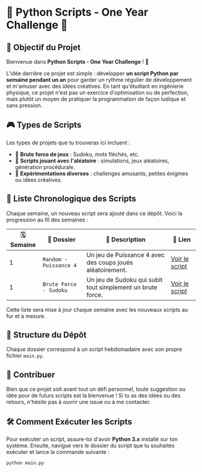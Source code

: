 # 🎉 Python Scripts - One Year Challenge 🐍

## 🌟 Objectif du Projet
Bienvenue dans **Python Scripts - One Year Challenge** ! 🚀

L'idée derrière ce projet est simple : développer **un script Python par semaine pendant un an** pour garder un rythme régulier de développement et m'amuser avec des idées créatives. En tant qu'étudiant en ingénierie physique, ce projet n'est pas un exercice d'optimisation ou de perfection, mais plutôt un moyen de pratiquer la programmation de façon ludique et sans pression.

## 🎮 Types de Scripts
Les types de projets que tu trouveras ici incluent :
- 🧩 **Brute force de jeux** : Sudoku, mots fléchés, etc.
- 🎲 **Scripts jouant avec l'aléatoire** : simulations, jeux aléatoires, génération procédurale.
- 🧪 **Expérimentations diverses** : challenges amusants, petites énigmes ou idées créatives.

## 🚀 Liste Chronologique des Scripts
Chaque semaine, un nouveau script sera ajouté dans ce dépôt. Voici la progression au fil des semaines :

| 🗓️ Semaine | 📂 Dossier                    | 📝 Description                                      | 🔗 Lien                   |
|------------|-------------------------------|----------------------------------------------------|--------------------------|
| 1          | `Random - Puissance 4`         | Un jeu de Puissance 4 avec des coups joués aléatoirement. | [Voir le script](./Random%20-%20Puissance%204) |
| 1          | `Brute Force - Sudoku`         | Un jeu de Sudoku qui subit tout simplement un brute force. | [Voir le script](./Brute%20Force%20-%20Sudoku) |

Cette liste sera mise à jour chaque semaine avec les nouveaux scripts au fur et à mesure.

## 📁 Structure du Dépôt
Chaque dossier correspond à un script hebdomadaire avec son propre fichier `main.py`.

## 🤝 Contribuer
Bien que ce projet soit avant tout un défi personnel, toute suggestion ou idée pour de futurs scripts est la bienvenue ! Si tu as des idées ou des retours, n'hésite pas à ouvrir une issue ou à me contacter.

## 🛠️ Comment Exécuter les Scripts
Pour exécuter un script, assure-toi d'avoir **Python 3.x** installé sur ton système. Ensuite, navigue vers le dossier du script que tu souhaites exécuter et lance la commande suivante :

```bash
python main.py